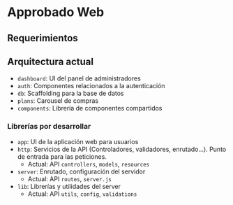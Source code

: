 # Approbado Web

## Requerimientos

## Arquitectura actual

- `dashboard`: UI del panel de administradores
- `auth`: Componentes relacionados a la autenticación
- `db`: Scaffolding para la base de datos
- `plans`: Carousel de compras
- `components`: Librería de componentes compartidos

### Librerías por desarrollar
- `app`: UI de la aplicación web para usuarios
- `http`: Servicios de la API (Controladores, validadores, enrutado...). Punto de entrada para las peticiones.
    - Actual: API `controllers`, `models`, `resources`
- `server`: Enrutado, configuración del servidor
    - Actual: API `routes`, `server.js`
- `lib`: Librerías y utilidades del server
    - Actual: API `utils`, `config`, `validations`
